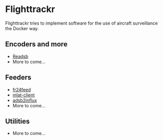 # Flighttrackr

Flighttrackr tries to implement software for the use of aircraft surveillance the Docker way.

## Encoders and more

- [Readsb](https://github.com/flighttrackr/docker-readsb)
- More to come...

## Feeders

- [fr24feed](https://github.com/flighttrackr/docker-fr24feed)
- [mlat-client](https://github.com/flighttrackr/docker-mlat-client)
- [adsb2influx](https://github.com/flighttrackr/docker-adsb2influx)
- More to come...

## Utilities

- More to come...
